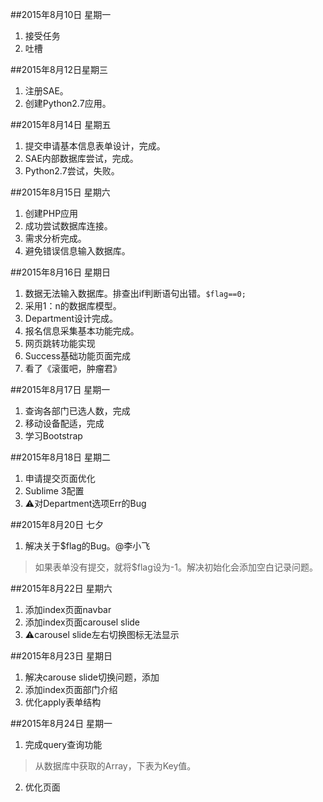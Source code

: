 ##2015年8月10日 星期一
1. 接受任务
2. 吐槽

##2015年8月12日星期三
1. 注册SAE。
2. 创建Python2.7应用。

##2015年8月14日 星期五
1. 提交申请基本信息表单设计，完成。
2. SAE内部数据库尝试，完成。
3. Python2.7尝试，失败。

##2015年8月15日 星期六
1. 创建PHP应用
2. 成功尝试数据库连接。
3. 需求分析完成。
4. 避免错误信息输入数据库。

##2015年8月16日 星期日
1. 数据无法输入数据库。排查出if判断语句出错。`$flag==0;`
2. 采用1：n的数据库模型。
3. Department设计完成。
4. 报名信息采集基本功能完成。
5. 网页跳转功能实现
6. Success基础功能页面完成
7. 看了《滚蛋吧，肿瘤君》

##2015年8月17日 星期一
1. 查询各部门已选人数，完成
2. 移动设备配适，完成
3. 学习Bootstrap

##2015年8月18日 星期二
1. 申请提交页面优化
2. Sublime 3配置
3. ⚠️对Department选项Err的Bug

##2015年8月20日 七夕
1. 解决关于$flag的Bug。@李小飞
> 如果表单没有提交，就将$flag设为-1。解决初始化会添加空白记录问题。


##2015年8月22日 星期六
1. 添加index页面navbar
2. 添加index页面carousel slide
3. ⚠️carousel slide左右切换图标无法显示

##2015年8月23日 星期日
1. 解决carouse slide切换问题，添加<javacript>
2. 添加index页面部门介绍
3. 优化apply表单结构

##2015年8月24日 星期一
1. 完成query查询功能
>  从数据库中获取的Array，下表为Key值。
2. 优化页面





